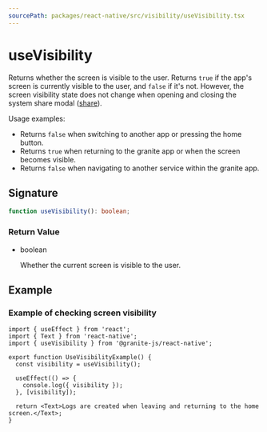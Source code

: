 ```yaml
---
sourcePath: packages/react-native/src/visibility/useVisibility.tsx
---
```


# useVisibility

Returns whether the screen is visible to the user.
Returns `true` if the app's screen is currently visible to the user, and `false` if it's not. However, the screen visibility state does not change when opening and closing the system share modal ([share](/reference/react-native/Share/share)).

Usage examples:

- Returns `false` when switching to another app or pressing the home button.
- Returns `true` when returning to the granite app or when the screen becomes visible.
- Returns `false` when navigating to another service within the granite app.

## Signature

```typescript
function useVisibility(): boolean;
```

### Return Value

<ul class="post-parameters-ul">
  <li class="post-parameters-li post-parameters-li-root">
    <span class="post-parameters--type">boolean</span>
    <br />
    <p class="post-parameters--description">Whether the current screen is visible to the user.</p>
  </li>
</ul>

## Example

### Example of checking screen visibility

```tsx
import { useEffect } from 'react';
import { Text } from 'react-native';
import { useVisibility } from '@granite-js/react-native';

export function UseVisibilityExample() {
  const visibility = useVisibility();

  useEffect(() => {
    console.log({ visibility });
  }, [visibility]);

  return <Text>Logs are created when leaving and returning to the home screen.</Text>;
}
```
